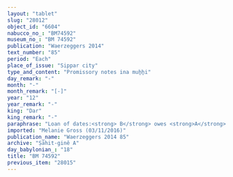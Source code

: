 ```yaml
---
layout: "tablet"
slug: "28012"
object_id: "6604"
nabucco_no_: "BM74592"
museum_no_: "BM 74592"
publication: "Waerzeggers 2014"
text_number: "85"
period: "Each"
place_of_issue: "Sippar city"
type_and_content: "Promissory notes ina muẖẖi"
day_remark: "-"
month: "-"
month_remark: "[-]"
year: "12"
year_remark: "-"
king: "Dar"
king_remark: "-"
paraphrase: "Loan of dates:<strong> B</strong> owes <strong>A</strong> 15 kor (2,700 l) of dates. The debtor will deliver the dates in Arahsamna (VIII), in the enclosure (<em>haṣāru</em>), in one delivery (<em>ina muhhi</em> <em>i&scaron;ten ritti</em>). <strong>C</strong> guarantees (<em>pūtu na&scaron;&ucirc;</em>) for paying (<em>eṭēru</em>) the dates. This is apart from (<em>elat</em>) the promissory note (<em>u&rsquo;iltu</em>) of 115 kor of dates of <strong>A</strong> due from (<em>ina muhhi</em>) <strong>B</strong>, <strong>D<sub>1</sub></strong>, <strong>D<sub>2</sub> </strong>and <strong>C</strong>. 6 witnesses and the scribe (who is <strong>D<sub>2</sub></strong>).<br /> &nbsp;<br /> <strong>A</strong> = Marduk-rēmanni/Bēl-uballiṭ//Ṣāhit-gin&ecirc;; <strong>B</strong> = Arad-Bunene/Na&rsquo;id-Marduk//Ile&rsquo;i-Marduk; <strong>C</strong> = Iddin-Bēl/&Scaron;ama&scaron;-uballiṭ//Ile&rsquo;i-Marduk; <strong>D<sub>1</sub> </strong>= Ardia; <strong>D<sub>2</sub> </strong>= &Scaron;ūzubu/Zababa-ahu-iddin//Ile&rsquo;i-Marduk; Scribe = <strong>D<sub>2</sub></strong><br /> &nbsp;"
imported: "Melanie Gross (03/11/2016)"
publication_name: "Waerzeggers 2014 85"
archive: "Ṣāhit-ginê A"
day_babylonian_: "18"
title: "BM 74592"
previous_item: "28015"
---
```

